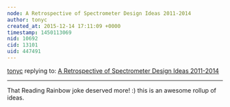 ```yaml
---
node: A Retrospective of Spectrometer Design Ideas 2011-2014
author: tonyc
created_at: 2015-12-14 17:11:09 +0000
timestamp: 1450113069
nid: 10692
cid: 13101
uid: 447491
---
```




[tonyc](../profile/tonyc) replying to: [A Retrospective of Spectrometer Design Ideas 2011-2014](../notes/mathew/07-15-2014/a-restrospective-of-spectrometer-design-ideas-2011-2014)

----
That Reading Rainbow joke deserved more!
:)
this is an awesome rollup of ideas. 
